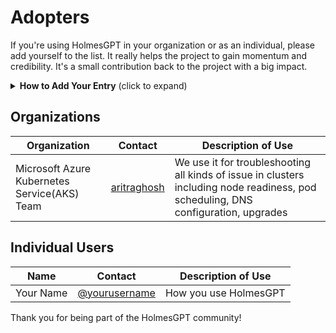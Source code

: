 # Adopters

If you're using HolmesGPT in your organization or as an individual, please add yourself to the list. It really helps the project to gain momentum and credibility. It's a small contribution back to the project with a big impact.

<details>
<summary><strong>How to Add Your Entry</strong> (click to expand)</summary>

1. Fork this repository
2. Add your entry to the appropriate table below
3. Submit a pull request with your changes. Thanks!

</details>

## Organizations

| Organization | Contact | Description of Use |
| ------------ | ------- | ------------------ |
| Microsoft Azure Kubernetes Service(AKS) Team | [aritraghosh](https://github.com/aritraghosh) | We use it for troubleshooting all kinds of issue in clusters including node readiness, pod scheduling, DNS configuration, upgrades  |

## Individual Users

| Name | Contact | Description of Use |
| ---- | ------- | ------------------ |
| Your Name | [@yourusername](https://github.com/yourusername) | How you use HolmesGPT |


Thank you for being part of the HolmesGPT community!
